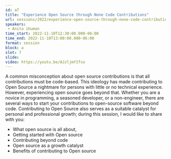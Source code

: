 ```yaml
---
id: a7
title: "Experience Open Source through None Code Contributions"
url: sessions/2022/experience-open-source-through-none-code-contributions
speakers:
 - Anita ihuman
time_start: 2022-11-10T12:30:00.000-06:00
time_end: 2022-11-10T13:00:00.000-06:00
format: session
block: a
slot: 7
slide:
video: https://youtu.be/AJzljmYIfxo
---
```


A common misconception about open source contributions is that all contributions must be code-based. This ideology has made contributing to Open Source a nightmare for persons with little or no technical experience.
However, experiencing open source goes beyond that. Whether you are a novice in programming, a seasoned developer, or a non-engineer, there are several ways to start your contributions to open-source software beyond code. Contributing to Open Source also serves as a suitable catalyst for personal and professional growth; during this session, I would like to share with you:
- What open source is all about,
- Getting started with Open source
- Contributing beyond code
- Open source as a growth catalyst
- Benefits of contributing to Open source